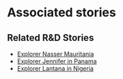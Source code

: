 # Associated stories

<!-- !!DO NOT REMOVE!! start autogenerated hyperlinks -->
## Related R&D Stories
- [Explorer Nasser Mauritania](/RnD-Archive/stories/?doc=R_Explorers_MRT)
- [Explorer Jennifer in Panama](/RnD-Archive/stories/?doc=R_Explorers_PAN)
- [Explorer Lantana in Nigeria](/RnD-Archive/stories/?doc=R_Explorers_NGN)
<!-- !!DO NOT REMOVE!! end autogenerated hyperlinks -->